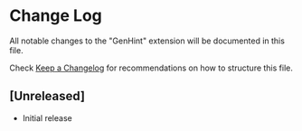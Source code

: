 # Change Log

All notable changes to the "GenHint" extension will be documented in this file.

Check [Keep a Changelog](http://keepachangelog.com/) for recommendations on how to structure this file.

## [Unreleased]

- Initial release